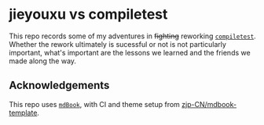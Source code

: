 # jieyouxu vs compiletest

This repo records some of my adventures in ~~fighting~~ reworking [`compiletest`]. Whether the
rework ultimately is sucessful or not is not particularly important, what's important are the
lessons we learned and the friends we made along the way.

[`compiletest`]: https://github.com/rust-lang/rust/tree/master/src/tools/compiletest

## Acknowledgements

This repo uses [`mdBook`], with CI and theme setup from [zjp-CN/mdbook-template].

[`mdBook`]: https://github.com/rust-lang/mdBook
[zjp-CN/mdbook-template]: https://github.com/zjp-CN/mdbook-template
